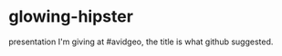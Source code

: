 glowing-hipster
===============
presentation I'm giving at #avidgeo, the title is what github suggested. 